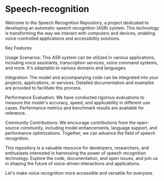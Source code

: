 # Speech-recognition

Welcome to the Speech Recognition Repository, a project dedicated to developing an automatic speech recognition (ASR) system. This technology is transforming the way we interact with computers and devices, enabling voice-controlled applications and accessibility solutions.

Key Features

Usage Scenarios: This ASR system can be utilized in various applications, including voice assistants, transcription services, voice command systems, and more. It's adaptable to various domains and languages.

Integration: The model and accompanying code can be integrated into your projects, applications, or services. Detailed documentation and examples are provided to facilitate this process.

Performance Evaluation: We have conducted rigorous evaluations to measure the model's accuracy, speed, and applicability in different use cases. Performance metrics and benchmark results are available for reference.

Community Contributions: We encourage contributions from the open-source community, including model enhancements, language support, and performance optimizations. Together, we can advance the field of speech recognition.

This repository is a valuable resource for developers, researchers, and enthusiasts interested in harnessing the power of speech recognition technology. Explore the code, documentation, and open issues, and join us in shaping the future of voice-driven interactions and applications.

Let's make voice recognition more accessible and versatile for everyone.





